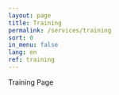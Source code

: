 ```yaml
---
layout: page
title: Training
permalink: /services/training
sort: 0
in_menu: false
lang: en
ref: training
---
```


Training Page
